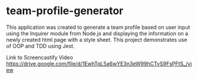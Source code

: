 # team-profile-generator
This application was created to generate a team profile based on user input using the Inquirer module from Node.js and displaying the information on a newly created html page with a style sheet. This project demonstrates use of OOP and TDD using Jest.


Link to Screencastify Video
https://drive.google.com/file/d/1EwhTqL5a6wYE3n3eW99hCTvS9FsPFtS_/view
